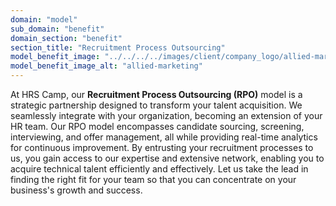 ```yaml
---
domain: "model"
sub_domain: "benefit"
domain_section: "benefit"
section_title: "Recruitment Process Outsourcing"
model_benefit_image: "../../../../images/client/company_logo/allied-marketing.png"
model_benefit_image_alt: "allied-marketing"
---
```


At HRS Camp, our **Recruitment Process Outsourcing (RPO)** model is a strategic partnership designed to transform your talent acquisition. We seamlessly integrate with your organization, becoming an extension of your HR team. Our RPO model encompasses candidate sourcing, screening, interviewing, and offer management, all while providing real-time analytics for continuous improvement. By entrusting your recruitment processes to us, you gain access to our expertise and extensive network, enabling you to acquire technical talent efficiently and effectively. Let us take the lead in finding the right fit for your team so that you can concentrate on your business's growth and success.